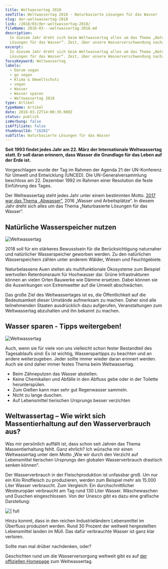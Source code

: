 ```yaml
---
title: Weltwassertag 2018
seoTitle: Weltwassertag 2018 - Naturbasierte Lösungen für das Wasser
slug: der-weltwassertag-2018
link: /2018/03/der-weltwassertag-2018/
fileName: 2018-03---weltwassertag-2018.md
description:
  In diesem Jahr dreht sich beim Weltwassertag alles um das Thema „Naturbasierte
  Lösungen für das Wasser“. Zeit, über unsere Wasserverschwendung nachzudenken.
excerpt:
  In diesem Jahr dreht sich beim Weltwassertag alles um das Thema „Naturbasierte
  Lösungen für das Wasser“. Zeit, über unsere Wasserverschwendung nachzudenken.
focusKeyword: Weltwassertag
labels:
  - Darum vegan
  - go vegan
  - Klima & Umweltschutz
  - vegan
  - Wasser
  - Wasser sparen
  - Weltwassertag 2018
type: Artikel
typeName: Artikel
date: 2018-03-22T14:00:39.000Z
status: publish
isWerbung: false
isAffiliate: false
thumbnailId: "16202"
subTitle: Naturbasierte Lösungen für das Wasser
---
```


<strong>Seit 1993 findet jedes Jahr am 22. März der Internationale Weltwassertag
statt. Er soll daran erinnern, dass Wasser die Grundlage für das Leben auf der
Erde ist.</strong>

Vorgeschlagen wurde der Tag im Rahmen der Agenda 21 der UN-Konferenz für Umwelt
und Entwicklung (UNCED). Die UN-Generalversammlung beschloss am 22. Dezember
1992 im Rahmen einer Resolution die feste Einführung des Tages.

Der Weltwassertag steht jedes Jahr unter einem bestimmten Motto.
<a href="http://cardamonchai.com/2017/03/der-internationale-weltwassertag-2017/">2017
war das Thema „Abwasser“</a>, 2016 „Wasser und Arbeitsplätze“. In diesem Jahr
dreht sich alles um das Thema „Naturbasierte Lösungen für das Wasser“.

## Natürliche Wasserspeicher nutzen

![Weltwassertag](http://cardamonchai.com/wp-content/uploads/2017/03/WWD-GENERIQ-CMJN_ger_2017_square-01-640x626.png)

2018 soll für ein stärkeres Bewusstsein für die Berücksichtigung naturnaher und
natürlicher Wasserspeicher geworben werden. Zu den natürlichen Wasserspeichern
zählen unter anderem Wälder, Wiesen und Feuchtgebiete.

Naturbelassene Auen stellen als multifunktionale Ökosysteme zum Beispiel
wertvollen Retentionsraum für Hochwasser dar. Grüne Infrastrukturen können an
vielen Orten Bauwerke wie Dämme ersetzen. Dabei können sie die Auswirkungen von
Extremwetter auf die Umwelt abschwächen.

Das große Ziel des Weltwassertages ist es, die Öffentlichkeit auf die
Bedeutsamkeit dieser Umstände aufmerksam zu machen. Daher sind alle
teilnehmenden Staaten ausdrücklich dazu aufgerufen, Veranstaltungen zum
Weltwassertag abzuhalten und ihn bekannt zu machen.

## Wasser sparen - Tipps weitergeben!

![Weltwassertag](http://cardamonchai.com/wp-content/uploads/2017/03/16280045135_1e37efae08_z-640x427.jpg "Überschwemmung in Sri Lanka")

Auch, wenn sie für viele von uns vielleicht schon fester Bestandteil des
Tagesablaufs sind: Es ist wichtig, Wasserspartipps zu beachten und an andere
weiterzugeben. Jeder sollte immer wieder daran erinnert werden. Auch sie sind
daher immer festes Thema beim Weltwassertag.

<ul>
    <li>Beim Zähneputzen das Wasser abstellen.</li>
    <li>Keine Chemikalien und Abfälle in den Abfluss gebe oder in der Toilette herunterspülen.</li>
    <li>Zum Gießen kann man sehr gut Regenwasser sammeln.</li>
    <li>Nicht zu lange duschen.</li>
    <li>Auf Lebensmittel tierischen Ursprungs besser verzichten</li>
</ul>

## Weltwassertag – Wie wirkt sich Massentierhaltung auf den Wasserverbrauch aus?

Was mir persönlich auffällt ist, dass schon seit Jahren das Thema
Massentierhaltung fehlt. Ganz ehrlich? Ich wünsche mir einen Weltwassertag unter
dem Motto „Wie wir durch den Verzicht auf Lebensmittel tierischen Ursprungs den
globalen Wasserverbrauch drastisch senken können“.

Der Wasserverbrauch in der Fleischproduktion ist unfassbar groß. Um nur ein Kilo
Rindfleisch zu produzieren, werden zum Beispiel mehr als 15.000 Liter Wasser
verbraucht. Zum Vergleich: Ein durchschnittlicher Westeuropäer verbraucht am Tag
rund 130 Liter Wasser. Wäschewaschen und Duschen eingeschlossen. Von der Unesco
gibt es dazu eine grafische Darstellung:

![ | full](http://cardamonchai.com/wp-content/uploads/2017/03/wasserverbrauch_nahrungsmitteln_unesco_ihe_instforwatereducation.jpg "Quelle: http://www.vegetarismus.ch/wasser/index.php")

Hinzu kommt, dass in den reichen Industrieländern Lebensmittel im Überfluss
produziert werden. Rund 30 Prozent der weltweit hergestellten Lebensmittel
landen im Müll. Das dafür verbrauchte Wasser ist ganz klar verloren.

Sollte man mal drüber nachdenken, oder?

Geschichten rund um die Wasserversorgung weltweit gibt es auf
<a href="http://www.worldwaterday.org/" target="_blank" rel="noopener">der
offiziellen Homepage</a> zum Weltwassertag.
